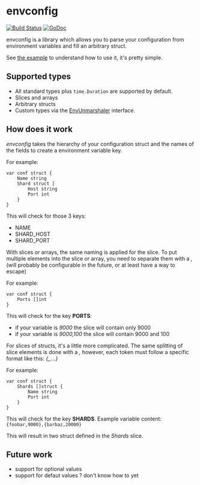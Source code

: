envconfig
=========

[![Build Status](https://travis-ci.org/vrischmann/envconfig.svg?branch=master)](https://travis-ci.org/vrischmann/envconfig)
[![GoDoc](https://godoc.org/github.com/vrischmann/envconfig?status.svg)](https://godoc.org/github.com/vrischmann/envconfig)

envconfig is a library which allows you to parse your configuration from environment variables and fill an arbitrary struct.

See [the example](https://godoc.org/github.com/vrischmann/envconfig#example-Init) to understand how to use it, it's pretty simple.

Supported types
---------------

  * All standard types plus `time.Duration` are supported by default.
  * Slices and arrays
  * Arbitrary structs
  * Custom types via the [EnvUnmarshaler](https://godoc.org/github.com/vrischmann/envconfig/#EnvUnmarshaler) interface.

How does it work
----------------

*envconfig* takes the hierarchy of your configuration struct and the names of the fields to create a environment variable key.

For example:

    var conf struct {
        Name string
        Shard struct [
            Host string
            Port int
        }
    }

This will check for those 3 keys:

  * NAME
  * SHARD\_HOST
  * SHARD\_PORT

With slices or arrays, the same naming is applied for the slice. To put multiple elements into the slice or array, you need to separate
them with a *,* (will probably be configurable in the future, or at least have a way to escape)

For example:

    var conf struct {
        Ports []int
    }

This will check for the key __PORTS__:

  * if your variable is *9000* the slice will contain only 9000
  * if your variable is *9000,100* the slice will contain 9000 and 100

For slices of structs, it's a little more complicated. The same splitting of slice elements is done with a *,* however, each token must follow
a specific format like this: *{<first field>,<second field>,...}*

For example:

    var conf struct {
        Shards []struct {
            Name string
            Port int
        }
    }

This will check for the key __SHARDS__. Example variable content: `{foobar,9000},{barbaz,20000}`

This will result in two struct defined in the *Shards* slice.

Future work
-----------

  * support for optional values
  * support for defaut values ? don't know how to yet
